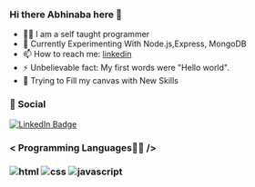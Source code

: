### Hi there Abhinaba here 👋

<ul>
  <li>👨‍💻 I am a self taught programmer</li>
  <li>🔭 Currently Experimenting With Node.js,Express, MongoDB</li>
  <li>
    📫 How to reach me:
    <a href="https://www.linkedin.com/in/abhinabadutta/">linkedin</a>
  </li>
  <li>⚡ Unbelievable fact: My first words were "Hello world".</li>
  <li>🎨 Trying to Fill my canvas with New Skills</li>
</ul>





<!--  -->
<h3>👨 Social</h3>

[![LinkedIn Badge](https://img.shields.io/badge/LinkedIn-Profile-informational?style=flat&logo=linkedin&logoColor=white&color=0D76A8)](https://www.linkedin.com/in/abhinabadutta/)


<h3>< Programming Languages👨‍💻 /><h3/>

<img src="https://img.shields.io/badge/HTML-239120?style=for-the-badge&logo=html5&logoColor=white" alt="html" />

<img src="https://img.shields.io/badge/CSS-239120?&style=for-the-badge&logo=css3&logoColor=white" alt="css">

<img src="	https://img.shields.io/badge/JavaScript-F7DF1E?style=for-the-badge&logo=javascript&logoColor=black" alt="javascript">
